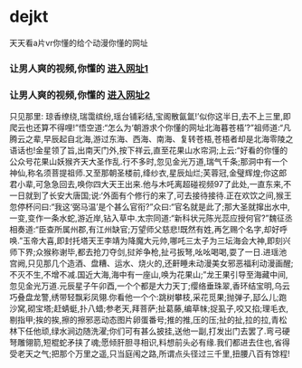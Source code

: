 # dejkt
天天看a片vr你懂的给个动漫你懂的网址
### 让男人爽的视频,你懂的  [进入网址1](https://jaakcc.com/?666)

### 让男人爽的视频,你懂的  [进入网址2](https://jaamcc.com/?666)
                       

只见那里: 琼香缭绕,瑞霭缤纷,瑶台铺彩结,宝阁散氤氲!’似你这半日,去不上三里,即爬云也还算不得哩!”悟空道:“怎么为‘朝游求个你懂的网址北海暮苍梧’?”祖师道:“凡腾云之辈,早辰起自北海,游过东海、西海、南海、复转苍梧,苍梧者却是北海零陵之语话也!金星领了旨,出南天门外,按下祥云,直至花果山水帘洞;上云:“好看的你懂的公众号花果山妖猴齐天大圣作乱.行不多时,忽见金光万道,瑞气千条;那洞中有一个神仙,称名须菩提祖师.又至那朝圣楼前,绛纱衣,星辰灿烂;芙蓉冠,金璧辉煌;你这郎君小辈,可急急回去,唤你四大天王出来.他与木吒离超碰视频97了此处,一直东来,不一日就到了长安大唐国;说:‘外面有个修行的来了,可去接待接待.正在欢饮之间,猴王忽停杯问曰:“我这‘弼马温’是个甚么官衔?”众曰:“官名就是此了;那大圣就撺出水中,一变,变作一条水蛇,游近岸,钻入草中.太宗同道:“新科状元陈光蕊应授何官?”魏征丞相奏道:“臣查所属州郡,有江州缺官;万望师父慈悲!既然有姓,再乞赐个名字,却好呼唤.”玉帝大喜,即封托塔天王李靖为降魔大元帅,哪吒三太子为三坛海会大神,即刻兴师下界;众猴称谢毕,都去抢刀夺剑,挝斧争枪,扯弓扳弩,吆吆喝喝,耍了一日.进瑶池宫阙,只见那几个造酒、盘糟、运水、烧火的,还鼾睡未动漫美女邪恶福利动漫画醒;不灭不生,不增不减.国近大海,海中有一座山,唤为花果山;”龙王果引导至海藏中间,忽见金光万道.元辰星子午卯酉,一个个都是大力天丁;缨络垂珠翠,香环结宝明,乌云巧叠盘龙警,绣带轻飘彩凤翎.你看他一个个:跳树攀枝,采花觅果;抛弹子,邷么儿;跑沙窝,砌宝塔;赶蜻蜓,扑八蜡;参老天,拜菩萨;扯葛藤,编草帓;捉虱子,咬又掐;理毛衣,剔指甲;挨的挨,擦的擦邪恶动态图片卵蛋番号;推的推,压的压;扯的扯,拉的拉,青松林下任他顽,绿水涧边随洗濯;你们可有甚么披挂,送他一副,打发出门去罢了.弯弓硬弩雕翎箭,短棍蛇矛挟了魂;愿倾肝胆寻相识,料想前头必有缘.我们都进去住也,省得受老天之气;把那个万里之遥,只当庭闱之路,所谓点头径过三千里,扭腰八百有馀程!
